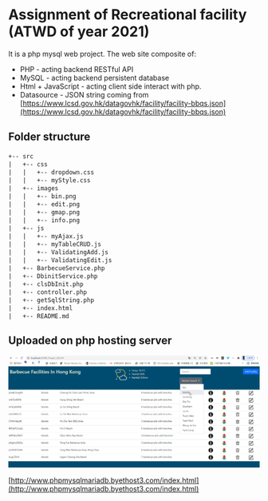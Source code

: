 # Assignment of Recreational facility (ATWD of year 2021)
  It is a php mysql web project. The web site composite of:
  - PHP - acting backend RESTful API
  - MySQL - acting backend persistent database
  - Html + JavaScript - acting client side interact with php.
  - Datasource - JSON string coming from [https://www.lcsd.gov.hk/datagovhk/facility/facility-bbqs.json](https://www.lcsd.gov.hk/datagovhk/facility/facility-bbqs.json)   

## Folder structure

```
+-- src
|   +-- css
|   |   +-- dropdown.css
|   |   +-- myStyle.css
|   +-- images
|   |   +-- bin.png
|   |   +-- edit.png
|   |   +-- gmap.png
|   |   +-- info.png
|   +-- js
|   |   +-- myAjax.js
|   |   +-- myTableCRUD.js
|   |   +-- ValidatingAdd.js
|   |   +-- ValidatingEdit.js
|   +-- BarbecueService.php
|   +-- DbinitService.php
|   +-- clsDbInit.php
|   +-- controller.php
|   +-- getSqlString.php
|   +-- index.html
|   +-- README.md

```
## Uploaded on php hosting server

![/imagesforreadme/ATWD_Project_2021_Cover.png](/imagesforreadme/ATWD_Project_2021_Cover.png)

[http://www.phpmysqlmariadb.byethost3.com/index.html](http://www.phpmysqlmariadb.byethost3.com/index.html)
